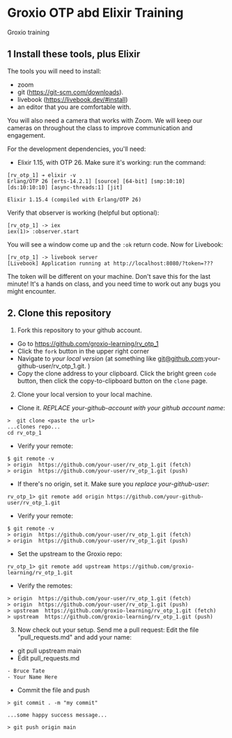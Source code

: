 # Groxio OTP abd Elixir Training

Groxio training

## 1 Install these tools, plus Elixir

The tools you will need to install: 

- zoom 
- git (https://git-scm.com/downloads).
- livebook (https://livebook.dev/#install)
- an editor that you are comfortable with. 

You will also need a camera that works with Zoom. We will keep our cameras on throughout the class to improve communication and engagement. 

For the development dependencies, you'll need: 

- Elixir 1.15, with OTP 26. Make sure it's working: 
run the command: 

```
[rv_otp_1] ➔ elixir -v
Erlang/OTP 26 [erts-14.2.1] [source] [64-bit] [smp:10:10] [ds:10:10:10] [async-threads:1] [jit]

Elixir 1.15.4 (compiled with Erlang/OTP 26)
```

Verify that observer is working (helpful but optional):

```
[rv_otp_1] -> iex
iex(1)> :observer.start
```

You will see a window come up and the `:ok` return code. Now for Livebook: 

```
[rv_otp_1] -> livebook server
[Livebook] Application running at http://localhost:8080/?token=???
```

The token will be different on your machine. Don't save this for the last minute! It's a hands on class, and you need time to work out any bugs you might encounter. 

## 2. Clone this repository

1. Fork this repository to your github account. 

- Go to https://github.com/groxio-learning/rv_otp_1
- Click the `fork` button in the upper right corner
- Navigate to *your local version* (at something like git@github.com:your-github-user/rv_otp_1.git. )
- Copy the clone address to your clipboard. Click the bright green `code` button, then click the copy-to-clipboard button on the `clone` page.

2. Clone your local version to your local machine. 

- Clone it. *REPLACE your-github-account with your github account name*:  

```
>  git clone <paste the url>
...clones repo...
cd rv_otp_1
```

- Verify your remote: 

```
$ git remote -v
> origin  https://github.com/your-user/rv_otp_1.git (fetch)
> origin  https://github.com/your-user/rv_otp_1.git (push)
```

- If there's no origin, set it. Make sure you *replace your-github-user*:

```
rv_otp_1> git remote add origin https://github.com/your-github-user/rv_otp_1.git
```

- Verify your remote: 

```
$ git remote -v
> origin  https://github.com/your-user/rv_otp_1.git (fetch)
> origin  https://github.com/your-user/rv_otp_1.git (push)
```

- Set the upstream to the Groxio repo:

```
rv_otp_1> git remote add upstream https://github.com/groxio-learning/rv_otp_1.git
```

- Verify the remotes: 

```
> origin  https://github.com/your-user/rv_otp_1.git (fetch)
> origin  https://github.com/your-user/rv_otp_1.git (push)
> upstream  https://github.com/groxio-learning/rv_otp_1.git (fetch)
> upstream  https://github.com/groxio-learning/rv_otp_1.git (push)
```

3. Now check out your setup. Send me a pull request: Edit the file "pull_requests.md" and add your name: 

- git pull upstream main
- Edit pull_requests.md

```
- Bruce Tate
- Your Name Here
```

- Commit the file and push

```
> git commit . -m "my commit"

...some happy success message...

> git push origin main
